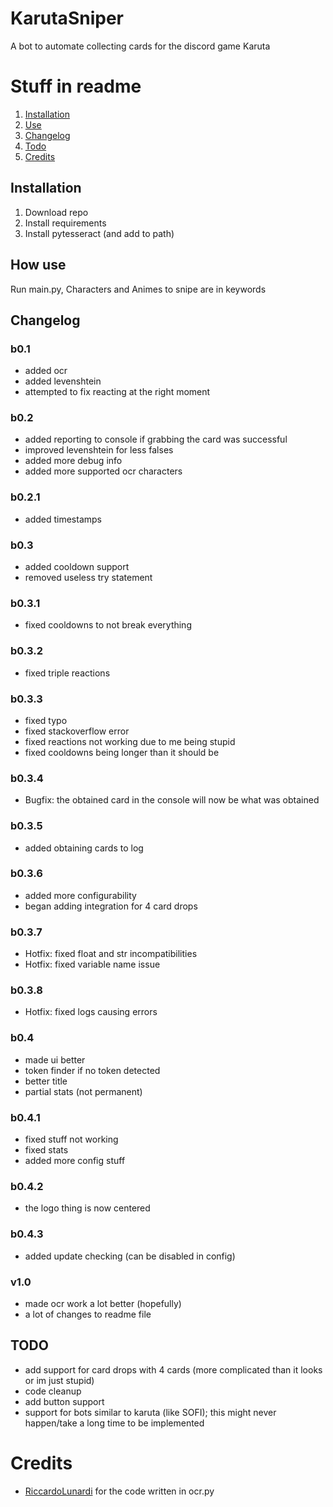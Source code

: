 # KarutaSniper
A bot to automate collecting cards for the discord game Karuta


# Stuff in readme

1. [Installation](#installation)
2. [Use](#how-use)
3. [Changelog](#changelog)
4. [Todo](#todo)
5. [Credits](#credits)


## Installation

1. Download repo
2. Install requirements
3. Install pytesseract (and add to path)

## How use

Run main.py, Characters and Animes to snipe are in keywords

## Changelog

### b0.1
- added ocr
- added levenshtein
- attempted to fix reacting at the right moment

### b0.2
- added reporting to console if grabbing the card was successful
- improved levenshtein for less falses
- added more debug info
- added more supported ocr characters

### b0.2.1
- added timestamps

### b0.3
- added cooldown support
- removed useless try statement

### b0.3.1
- fixed cooldowns to not break everything

### b0.3.2
- fixed triple reactions

### b0.3.3
- fixed typo
- fixed stackoverflow error
- fixed reactions not working due to me being stupid
- fixed cooldowns being longer than it should be

### b0.3.4
- Bugfix: the obtained card in the console will now be what was obtained

### b0.3.5
- added obtaining cards to log

### b0.3.6
- added more configurability
- began adding integration for 4 card drops

### b0.3.7
- Hotfix: fixed float and str incompatibilities
- Hotfix: fixed variable name issue

### b0.3.8
- Hotfix: fixed logs causing errors

### b0.4
- made ui better
- token finder if no token detected
- better title
- partial stats (not permanent)

### b0.4.1
- fixed stuff not working
- fixed stats
- added more config stuff

### b0.4.2
- the logo thing is now centered

### b0.4.3
- added update checking (can be disabled in config)

### v1.0
- made ocr work a lot better (hopefully)
- a lot of changes to readme file


## TODO

- add support for card drops with 4 cards (more complicated than it looks or im just stupid)
- code cleanup
- add button support
- support for bots similar to karuta (like SOFI); this might never happen/take a long time to be implemented

# Credits

- [RiccardoLunardi](https://github.com/riccardolunardi/KarutaBotHack) for the code written in ocr.py
